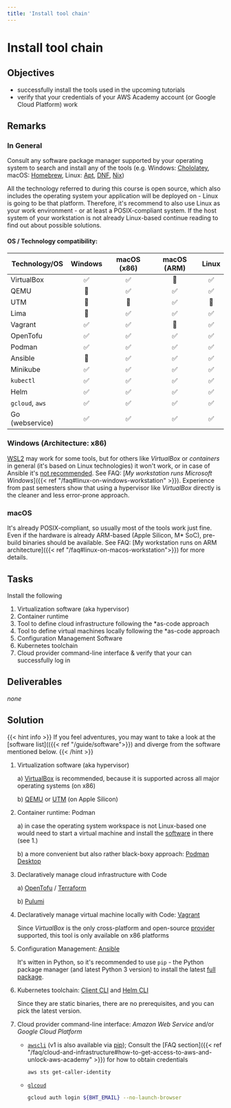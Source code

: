```yaml
---
title: 'Install tool chain'
---
```



Install tool chain
==================


## Objectives

* successfully install the tools used in the upcoming tutorials
* verify that your credentials of your AWS Academy account (or Google Cloud Platform) work


## Remarks

### In General

Consult any software package manager supported by your operating system to search and install any of the tools
(e.g. Windows: [Chololatey](https://community.chocolatey.org/), macOS: [Homebrew](https://brew.sh/), Linux:
[Apt](https://ubuntu.com/server/docs/package-management), [DNF](https://docs.fedoraproject.org/en-US/quick-docs/dnf/),
[Nix](https://nixos.org/download#download-nix))
 
All the technology referred to during this course is open source, which also includes the operating system your 
application will be deployed on - Linux is going to be that platform. Therefore, it's recommend to also use Linux
as your work environment - or at least a POSIX-compliant system. If the host system of your workstation is not
already Linux-based continue reading to find out about possible solutions. 

#### OS / Technology compatibility:

| Technology/OS   | Windows  | macOS (x86) | macOS (ARM) | Linux  |
|-----------------|:--------:|:-----------:|:-----------:|:------:|
| VirtualBox      |    ✅    |      ✅     |     🚫      |   ✅   |
| QEMU            |    🚫    |      ✅     |     ✅      |   ✅   |
| UTM             |    🚫    |      🚫     |     ✅      |   🚫   |
| Lima            |    🚫    |      ✅     |     ✅      |   ✅   |
| Vagrant         |    ✅    |      ✅     |     🚫      |   ✅   |
| OpenTofu        |    ✅    |      ✅     |     ✅      |   ✅   |
| Podman          |    ✅    |      ✅     |     ✅      |   ✅   |
| Ansible         |    🚫    |      ✅     |     ✅      |   ✅   |
| Minikube        |    ✅    |      ✅     |     ✅      |   ✅   |
| `kubectl`       |    ✅    |      ✅     |     ✅      |   ✅   |
| Helm            |    ✅    |      ✅     |     ✅      |   ✅   |
| `gcloud`, `aws` |    ✅    |      ✅     |     ✅      |   ✅   |
| Go (webservice) |    ✅    |      ✅     |     ✅      |   ✅   |


### Windows (Architecture: x86)

[WSL2](https://docs.microsoft.com/en-us/windows/wsl/install) may work for some tools, but for others like *VirtualBox* or
*containers* in general (it's based on Linux technologies) it won't work, or in case of Ansible it's
[not recommended](https://docs.ansible.com/ansible/latest/user_guide/windows_faq.html#can-ansible-run-on-windows).
See FAQ: [*My workstation runs Microsoft Windows*]({{< ref "/faq#linux-on-windows-workstation" >}}). Experience from
past semesters show that using a hypervisor like *VirtualBox* directly is the cleaner and less error-prone approach.

### macOS

It's already POSIX-compliant, so usually most of the tools work just fine. Even if the hardware is already ARM-based
(Apple Silicon, M* SoC), pre-build binaries should be available. See FAQ:
[My workstation runs on ARM architecture]({{< ref "/faq#linux-on-macos-workstation">}}) for more details.



## Tasks

Install the following

1. Virtualization software (aka hypervisor)
2. Container runtime
3. Tool to define cloud infrastructure following the *as-code approach
4. Tool to define virtual machines locally following the *as-code approach
5. Configuration Management Software
6. Kubernetes toolchain
7. Cloud provider command-line interface & verify that your can successfully log in


## Deliverables

*none*


## Solution

{{< hint info >}}
If you feel adventures, you may want to take a look at the [software list](({{< ref "/guide/software">}})
and diverge from the software mentioned below.
{{< /hint >}}

1. Virtualization software (aka hypervisor)

    a) [VirtualBox](https://www.virtualbox.org/wiki/Downloads) is recommended, because it is supported across all major
      operating systems (on x86)

    b) [QEMU](https://www.qemu.org/download/) or [UTM](https://mac.getutm.app/) (on Apple Silicon)


2. Container runtime: Podman
   
    a) in case the operating system workspace is not Linux-based one would need to start a virtual machine
       and install the [software](https://podman.io/docs/installation) in there (see 1.) 

    b) a more convenient but also rather black-boxy approach:
       [Podman Desktop](https://podman-desktop.io/docs/Installation)


3. Declaratively manage cloud infrastructure with Code

    a) [OpenTofu](https://opentofu.org/docs/cli/) / [Terraform](https://learn.hashicorp.com/tutorials/terraform/install-cli)

    b) [Pulumi](https://www.pulumi.com/docs/install/)


4. Declaratively manage virtual machine locally with Code: [Vagrant](https://www.vagrantup.com/docs/installation)

    Since *VirtualBox* is the only cross-platform and open-source
    [provider](https://developer.hashicorp.com/vagrant/docs/providers) supported, this tool is only
    available on x86 platforms


5. Configuration Management: [Ansible](https://docs.ansible.com/ansible/latest/installation_guide/)

    It's witten in Python, so it's recommended to use `pip` - the Python package manager (and latest Python 3 version)
    to install the latest
    [full package](https://docs.ansible.com/ansible/latest/installation_guide/intro_installation.html#installing-the-ansible-community-package).


6. Kubernetes toolchain: [Client CLI](https://kubernetes.io/docs/tasks/tools/#kubectl) and [Helm CLI](https://helm.sh/docs/intro/install/)

    Since they are static binaries, there are no prerequisites, and you can pick the latest version.


7. Cloud provider command-line interface: *Amazon Web Service* and/or *Google Cloud Platform*

    * [`awscli`](https://docs.aws.amazon.com/cli/latest/userguide/cli-chap-install.html) (v1 is also available via
      [pip](https://pypi.org/project/awscli/)); Consult the
      [FAQ section]({{< ref "/faq/cloud-and-infrastructure#how-to-get-access-to-aws-and-unlock-aws-academy" >}})
      for how to obtain credentials

      ```bash
      aws sts get-caller-identity
      ```

    * [`glcoud`](https://cloud.google.com/sdk/docs/install)

      ```bash
      gcloud auth login ${BHT_EMAIL} --no-launch-browser 
      ```
